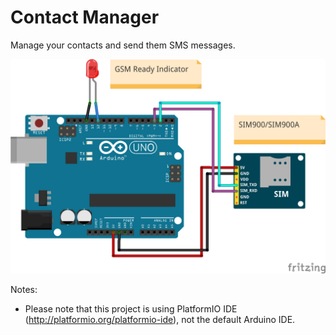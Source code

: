 Contact Manager
===============

Manage your contacts and send them SMS messages.

![SIM900 Wiring Diagram](https://github.com/ElexParts/ContactManager/blob/master/img/sim900-wiring-diagram.png)

Notes:
* Please note that this project is using PlatformIO IDE (http://platformio.org/platformio-ide), not the default Arduino IDE.
